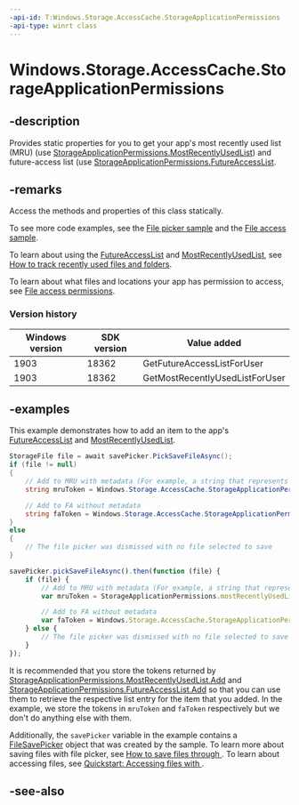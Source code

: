 ```yaml
---
-api-id: T:Windows.Storage.AccessCache.StorageApplicationPermissions
-api-type: winrt class
---
```


<!-- Class syntax.
public class StorageApplicationPermissions 
-->

# Windows.Storage.AccessCache.StorageApplicationPermissions

## -description

Provides static properties for you to get your app's most recently used list (MRU) (use [StorageApplicationPermissions.MostRecentlyUsedList](storageapplicationpermissions_mostrecentlyusedlist.md)) and future-access list (use [StorageApplicationPermissions.FutureAccessList](storageapplicationpermissions_futureaccesslist.md).

## -remarks

Access the methods and properties of this class statically.

To see more code examples, see the [File picker sample](https://go.microsoft.com/fwlink/p/?linkid=234890) and the [File access sample]( http://go.microsoft.com/fwlink/p/?linkid=231445).

To learn about using the [FutureAccessList](storageapplicationpermissions_futureaccesslist.md) and [MostRecentlyUsedList](storageapplicationpermissions_mostrecentlyusedlist.md), see [How to track recently used files and folders](https://msdn.microsoft.com/library/7062d754-877e-4e59-a1ff-be0603020e6c).

To learn about what files and locations your app has permission to access, see [File access permissions](https://msdn.microsoft.com/library/3a404cc0-a997-45c8-b2e8-44745539759d).

### Version history

| Windows version | SDK version | Value added |
| -- | -- | -- |
| 1903 | 18362 | GetFutureAccessListForUser |
| 1903 | 18362 | GetMostRecentlyUsedListForUser |

## -examples

This example demonstrates how to add an item to the app's [FutureAccessList](storageapplicationpermissions_futureaccesslist.md) and [MostRecentlyUsedList](storageapplicationpermissions_mostrecentlyusedlist.md).

```csharp
StorageFile file = await savePicker.PickSaveFileAsync();
if (file != null)
{
    // Add to MRU with metadata (For example, a string that represents the date)
    string mruToken = Windows.Storage.AccessCache.StorageApplicationPermissions.MostRecentlyUsedList.Add(file, "20120716");

    // Add to FA without metadata
    string faToken = Windows.Storage.AccessCache.StorageApplicationPermissions.FutureAccessList.Add(file);  
}
else
{
    // The file picker was dismissed with no file selected to save
}
```

```javascript
savePicker.pickSaveFileAsync().then(function (file) {
    if (file) {
        // Add to MRU with metadata (For example, a string that represents the date)
        var mruToken = StorageApplicationPermissions.mostRecentlyUsedList.add(file, "20120716");

        // Add to FA without metadata
        var faToken = Windows.Storage.AccessCache.StorageApplicationPermissions.futureAccessList.add(file);
    } else {
        // The file picker was dismissed with no file selected to save
    }
});
```

It is recommended that you store the tokens returned by [StorageApplicationPermissions.MostRecentlyUsedList.Add](storageitemmostrecentlyusedlist_add_118555710.md) and [StorageApplicationPermissions.FutureAccessList.Add](storageitemaccesslist_add_118555710.md) so that you can use them to retrieve the respective list entry for the item that you added. In the example, we store the tokens in `mruToken` and `faToken` respectively but we don't do anything else with them.

Additionally, the `savePicker` variable in the example contains a [FileSavePicker](../windows.storage.pickers/filesavepicker.md) object that was created by the sample. To learn more about saving files with file picker, see [How to save files through ](https://msdn.microsoft.com/library/d29085cb-71d1-4537-a375-4a07fc75efc2). To learn about accessing files, see [Quickstart: Accessing files with ](https://msdn.microsoft.com/library/df082239-381c-462f-9f97-d2b390a2052e).

## -see-also
